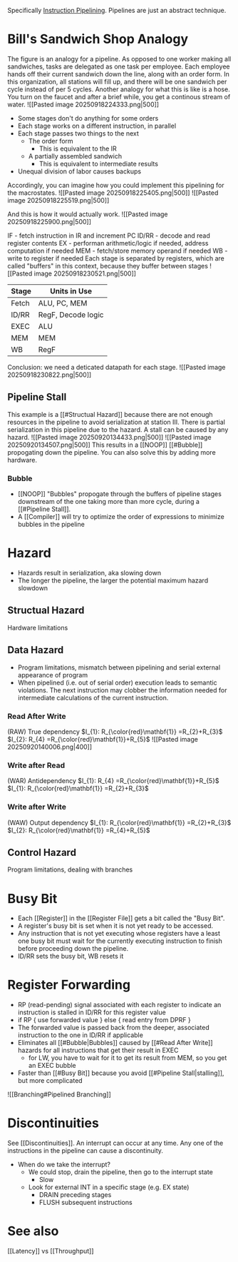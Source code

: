 Specifically [Instruction Pipelining](https://en.wikipedia.org/wiki/Instruction_pipelining). Pipelines are just an abstract technique.
# Bill's Sandwich Shop Analogy
The figure is an analogy for a pipeline. As opposed to one worker making all sandwiches, tasks are delegated as one task per employee. Each employee hands off their current sandwich down the line, along with an order form. In this organization, all stations will fill up, and there will be one sandwich per cycle instead of per 5 cycles. Another analogy for what this is like is a hose. You turn on the faucet and after a brief while, you get a continous stream of water.
![[Pasted image 20250918224333.png|500]]
* Some stages don't do anything for some orders
* Each stage works on a different instruction, in parallel
* Each stage passes two things to the next
	* The order form
		* This is equivalent to the IR
	* A partially assembled sandwich
		* This is equivalent to intermediate results
* Unequal division of labor causes backups

Accordingly, you can imagine how you could implement this pipelining for the macrostates.
![[Pasted image 20250918225405.png|500]]
![[Pasted image 20250918225519.png|500]]

And this is how it would actually work.
![[Pasted image 20250918225900.png|500]]

IF - fetch instruction in IR and increment PC
ID/RR - decode and read register contents
EX - performan arithmetic/logic if needed, address computation if needed
MEM - fetch/store memory operand if needed
WB - write to register if needed
Each stage is separated by registers, which are called "buffers" in this context, because they buffer between stages
![[Pasted image 20250918230521.png|500]]

| Stage | Units in Use       |
| ----- | ------------------ |
| Fetch | ALU, PC, MEM       |
| ID/RR | RegF, Decode logic |
| EXEC  | ALU                |
| MEM   | MEM                |
| WB    | RegF               |
Conclusion: we need a deticated datapath for each stage.
![[Pasted image 20250918230822.png|500]]

## Pipeline Stall
This example is a [[#Structual Hazard]] because there are not enough resources in the pipeline to avoid serialization at station III. There is partial serialization in this pipeline due to the hazard. A stall can be caused by any hazard.
![[Pasted image 20250920134433.png|500]]
![[Pasted image 20250920134507.png|500]]
This results in a [[NOOP]] [[#Bubble]] propogating down the pipeline. You can also solve this by adding more hardware.
### Bubble
* [[NOOP]] "Bubbles" propogate through the buffers of pipeline stages downstream of the one taking more than more cycle, during a [[#Pipeline Stall]].
* A [[Compiler]] will try to optimize the order of expressions to minimize bubbles in the pipeline

# Hazard
* Hazards result in serialization, aka slowing down
* The longer the pipeline, the larger the potential maximum hazard slowdown
## Structual Hazard
Hardware limitations
## Data Hazard
* Program limitations, mismatch between pipelining and serial external appearance of program
* When pipelined (i.e. out of serial order) execution leads to semantic violations. The next instruction may clobber the information needed for intermediate calculations of the current instruction.
### Read After Write
(RAW)
True dependency
$I_{1}: R_{\color{red}\mathbf{1}} =R_{2}+R_{3}$
$I_{2}: R_{4} =R_{\color{red}\mathbf{1}}+R_{5}$
![[Pasted image 20250920140006.png|400]]
### Write after Read
(WAR)
Antidependency
$I_{1}: R_{4} =R_{\color{red}\mathbf{1}}+R_{5}$
$I_{1}: R_{\color{red}\mathbf{1}} =R_{2}+R_{3}$
### Write after Write
(WAW)
Output dependency
$I_{1}: R_{\color{red}\mathbf{1}} =R_{2}+R_{3}$
$I_{2}: R_{\color{red}\mathbf{1}} =R_{4}+R_{5}$
## Control Hazard
Program limitations, dealing with branches

# Busy Bit
* Each [[Register]] in the [[Register File]] gets a bit called the "Busy Bit". 
* A register's busy bit is set when it is not yet ready to be accessed. 
* Any instruction that is not yet executing whose registers have a least one busy bit must wait for the currently executing instruction to finish before proceeding down the pipeline.
* ID/RR sets the busy bit, WB resets it
# Register Forwarding
* RP (read-pending) signal associated with each register to indicate an instruction is stalled in ID/RR for this register value
* if RP { use forwarded value } else { read entry from DPRF }
* The forwarded value is passed back from the deeper, associated instruction to the one in ID/RR if applicable
* Eliminates all [[#Bubble|Bubbles]] caused by [[#Read After Write]] hazards for all instructions that get their result in EXEC
	* for LW, you have to wait for it to get its result from MEM, so you get an EXEC bubble
* Faster than [[#Busy Bit]] because you avoid [[#Pipeline Stall|stalling]], but more complicated

![[Branching#Pipelined Branching]]
# Discontinuities
See [[Discontinuities]].
An interrupt can occur at any time.
Any one of the instructions in the pipeline can cause a discontinuity.
* When do we take the interrupt?
	* We could stop, drain the pipeline, then go to the interrupt state
		* Slow
	* Look for external INT in a specific stage (e.g. EX state)
		* DRAIN preceding stages
		* FLUSH subsequent instructions

# See also
[[Latency]] vs [[Throughput]]